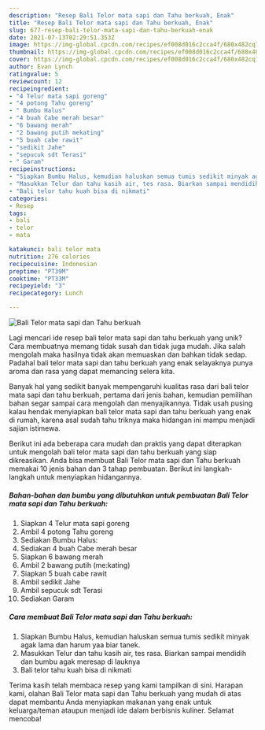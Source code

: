 ```yaml
---
description: "Resep Bali Telor mata sapi dan Tahu berkuah, Enak"
title: "Resep Bali Telor mata sapi dan Tahu berkuah, Enak"
slug: 677-resep-bali-telor-mata-sapi-dan-tahu-berkuah-enak
date: 2021-07-13T02:29:51.353Z
image: https://img-global.cpcdn.com/recipes/ef008d016c2cca4f/680x482cq70/bali-telor-mata-sapi-dan-tahu-berkuah-foto-resep-utama.jpg
thumbnail: https://img-global.cpcdn.com/recipes/ef008d016c2cca4f/680x482cq70/bali-telor-mata-sapi-dan-tahu-berkuah-foto-resep-utama.jpg
cover: https://img-global.cpcdn.com/recipes/ef008d016c2cca4f/680x482cq70/bali-telor-mata-sapi-dan-tahu-berkuah-foto-resep-utama.jpg
author: Evan Lynch
ratingvalue: 5
reviewcount: 12
recipeingredient:
- "4 Telur mata sapi goreng"
- "4 potong Tahu goreng"
- " Bumbu Halus"
- "4 buah Cabe merah besar"
- "6 bawang merah"
- "2 bawang putih mekating"
- "5 buah cabe rawit"
- "sedikit Jahe"
- "sepucuk sdt Terasi"
- " Garam"
recipeinstructions:
- "Siapkan Bumbu Halus, kemudian haluskan semua tumis sedikit minyak agak lama dan harum yaa biar tanek."
- "Masukkan Telur dan tahu kasih air, tes rasa. Biarkan sampai mendidih dan bumbu agak meresap di lauknya"
- "Bali telor tahu kuah bisa di nikmati"
categories:
- Resep
tags:
- bali
- telor
- mata

katakunci: bali telor mata 
nutrition: 276 calories
recipecuisine: Indonesian
preptime: "PT39M"
cooktime: "PT33M"
recipeyield: "3"
recipecategory: Lunch

---
```



![Bali Telor mata sapi dan Tahu berkuah](https://img-global.cpcdn.com/recipes/ef008d016c2cca4f/680x482cq70/bali-telor-mata-sapi-dan-tahu-berkuah-foto-resep-utama.jpg)

Lagi mencari ide resep bali telor mata sapi dan tahu berkuah yang unik? Cara membuatnya memang tidak susah dan tidak juga mudah. Jika salah mengolah maka hasilnya tidak akan memuaskan dan bahkan tidak sedap. Padahal bali telor mata sapi dan tahu berkuah yang enak selayaknya punya aroma dan rasa yang dapat memancing selera kita.



Banyak hal yang sedikit banyak mempengaruhi kualitas rasa dari bali telor mata sapi dan tahu berkuah, pertama dari jenis bahan, kemudian pemilihan bahan segar sampai cara mengolah dan menyajikannya. Tidak usah pusing kalau hendak menyiapkan bali telor mata sapi dan tahu berkuah yang enak di rumah, karena asal sudah tahu triknya maka hidangan ini mampu menjadi sajian istimewa.


Berikut ini ada beberapa cara mudah dan praktis yang dapat diterapkan untuk mengolah bali telor mata sapi dan tahu berkuah yang siap dikreasikan. Anda bisa membuat Bali Telor mata sapi dan Tahu berkuah memakai 10 jenis bahan dan 3 tahap pembuatan. Berikut ini langkah-langkah untuk menyiapkan hidangannya.

<!--inarticleads1-->

##### Bahan-bahan dan bumbu yang dibutuhkan untuk pembuatan Bali Telor mata sapi dan Tahu berkuah:

1. Siapkan 4 Telur mata sapi goreng
1. Ambil 4 potong Tahu goreng
1. Sediakan  Bumbu Halus:
1. Sediakan 4 buah Cabe merah besar
1. Siapkan 6 bawang merah
1. Ambil 2 bawang putih (me:kating)
1. Siapkan 5 buah cabe rawit
1. Ambil sedikit Jahe
1. Ambil sepucuk sdt Terasi
1. Sediakan  Garam




<!--inarticleads2-->

##### Cara membuat Bali Telor mata sapi dan Tahu berkuah:

1. Siapkan Bumbu Halus, kemudian haluskan semua tumis sedikit minyak agak lama dan harum yaa biar tanek.
1. Masukkan Telur dan tahu kasih air, tes rasa. Biarkan sampai mendidih dan bumbu agak meresap di lauknya
1. Bali telor tahu kuah bisa di nikmati




Terima kasih telah membaca resep yang kami tampilkan di sini. Harapan kami, olahan Bali Telor mata sapi dan Tahu berkuah yang mudah di atas dapat membantu Anda menyiapkan makanan yang enak untuk keluarga/teman ataupun menjadi ide dalam berbisnis kuliner. Selamat mencoba!
